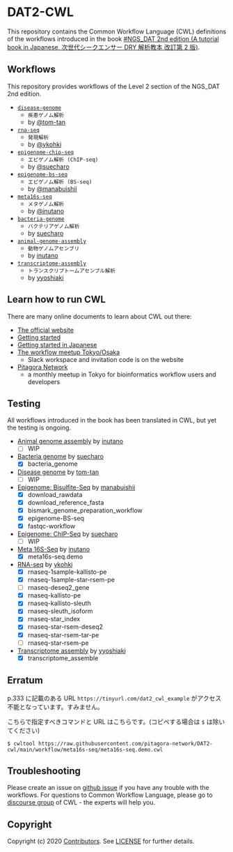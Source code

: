 # DAT2-CWL

This repository contains the Common Workflow Language (CWL) definitions of the workflows introduced in the book [#NGS_DAT 2nd edition (A tutorial book in Japanese, 次世代シークエンサー DRY 解析教本 改訂第 2 版)](https://www.amazon.co.jp/dp/478090983X).

## Workflows

This repository provides workflows of the Level 2 section of the NGS_DAT 2nd edition.

- [`disease-genome`](./workflow/disease-genome)
  - `疾患ゲノム解析`
  - by [@tom-tan](https://github.com/tom-tan)
- [`rna-seq`](./workflow/rna-seq)
  - `発現解析`
  - by [@ykohki](https://github.com/ykohki)
- [`epigenome-chip-seq`](./workflow/epigenome-chip-seq)
  - `エピゲノム解析 (ChIP-seq)`
  - by [@suecharo](https://github.com/suecharo)
- [`epigenome-bs-seq`](./workflow/epigenome-bs-seq)
  - `エピゲノム解析 (BS-seq)`
  - by [@manabuishii](https://github.com/manabuishii)
- [`meta16s-seq`](./workflow/meta16s-seq)
  - `メタゲノム解析`
  - by [@inutano](https://github.com/inutano)
- [`bacteria-genome`](./workflow/bacteria-genome)
  - `バクテリアゲノム解析`
  - by [suecharo](https://github.com/suecharo)
- [`animal-genome-assembly`](./workflow/animal-genome-assembly)
  - `動物ゲノムアセンブリ`
  - by [inutano](https://github.com/inutano)
- [`transcriptome-assembly`](./workflow/transcriptome-assembly)
  - `トランスクリプトームアセンブル解析`
  - by [yyoshiaki](https://github.com/yyoshiaki)

## Learn how to run CWL

There are many online documents to learn about CWL out there:

- [The official website](https://www.commonwl.org/)
- [Getting started](https://www.commonwl.org/user_guide/)
- [Getting started in Japanese](https://github.com/pitagora-galaxy/cwl/wiki/CWL-Start-Guide-JP)
- [The workflow meetup Tokyo/Osaka](https://github.com/manabuishii/workflow-meetup/wiki/20180418)
  - Slack workspace and invitation code is on the website
- [Pitagora Network](https://pitagora-network.org/)
  - a monthly meetup in Tokyo for bioinformatics workflow users and developers

## Testing

All workflows introduced in the book has been translated in CWL, but yet the testing is ongoing.

- [Animal genome assembly](workflow/animal_genome_assembly) by [inutano](https://github.com/inutano)
  - [ ] WIP
- [Bacteria genome](workflow/bacteria_genome) by [suecharo](https://github.com/suecharo)
  - [x] bacteria_genome
- [Disease genome](workflow/disease-genome) by [tom-tan](https://github.com/tom-tan)
  - [ ] WIP
- [Epigenome: Bisulfite-Seq](workflow/epigenome-BS-seq) by [manabuishii](https://github.com/manabuishii)
  - [x] download_rawdata
  - [x] download_reference_fasta
  - [x] bismark_genome_preparation_workflow
  - [x] epigenome-BS-seq
  - [x] fastqc-workflow
- [Epigenome: ChIP-Seq](workflow/epigenome-chip-seq) by [suecharo](https://github.com/suecharo)
  - [ ] WIP
- [Meta 16S-Seq](workflow/meta16s-seq) by [inutano](https://github.com/inutano)
  - [x] meta16s-seq.demo
- [RNA-seq](workflow/RNA-seq) by [ykohki](https://github.com/ykohki)
  - [x] rnaseq-1sample-kallisto-pe
  - [x] rnaseq-1sample-star-rsem-pe
  - [ ] rnaseq-deseq2_gene
  - [x] rnaseq-kallisto-pe
  - [x] rnaseq-kallisto-sleuth
  - [x] rnaseq-sleuth_isoform
  - [x] rnaseq-star_index
  - [x] rnaseq-star-rsem-deseq2
  - [x] rnaseq-star-rsem-tar-pe
  - [ ] rnaseq-star-rsem-pe
- [Transcriptome assembly](workflow/transcriptome_assemble) by [yyoshiaki](https://github.com/yyoshiaki)
  - [x] transcriptome_assemble

## Erratum

p.333 に記載のある URL `https://tinyurl.com/dat2_cwl_example` がアクセス不能となっています。すみません。

こちらで指定すべきコマンドと URL はこちらです。(コピペする場合は `$` は除いてください)

```
$ cwltool https://raw.githubusercontent.com/pitagora-network/DAT2-cwl/main/workflow/meta16s-seq/meta16s-seq.demo.cwl
```

## Troubleshooting

Please create an issue on [github issue](https://github.com/pitagora-network/DAT2-cwl/issues) if you have any trouble with the workflows.
For questions to Common Workflow Language, please go to [discourse group](https://cwl.discourse.group/) of CWL - the experts will help you.

## Copyright

Copyright (c) 2020 [Contributors](https://github.com/pitagora-network/DAT2-cwl/graphs/contributors).
See [LICENSE](./LICENSE) for further details.
